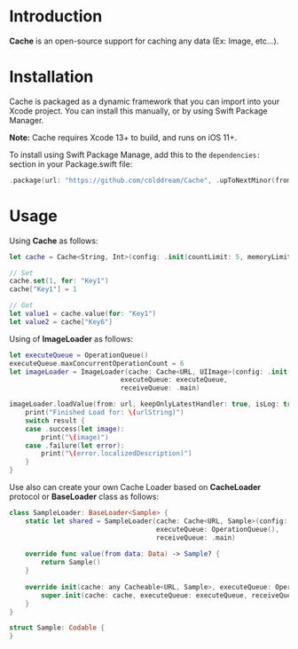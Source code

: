 
# Introduction

**Cache** is an open-source support for caching any data (Ex: Image, etc...).


# Installation

Cache is packaged as a dynamic framework that you can import into your Xcode project. You can install this manually, or by using Swift Package Manager.

**Note:** Cache requires Xcode 13+ to build, and runs on iOS 11+.

To install using Swift Package Manage, add this to the `dependencies:` section in your Package.swift file:

```swift
.package(url: "https://github.com/colddream/Cache", .upToNextMinor(from: "1.0.0")),
```


# Usage

Using **Cache** as follows:
```swift
let cache = Cache<String, Int>(config: .init(countLimit: 5, memoryLimit: 5 * 1024 * 1024))

// Set
cache.set(1, for: "Key1")
cache["Key1"] = 1

// Get
let value1 = cache.value(for: "Key1")
let value2 = cache["Key6"]
```

Using of **ImageLoader** as follows:

```swift
let executeQueue = OperationQueue()
executeQueue.maxConcurrentOperationCount = 6
let imageLoader = ImageLoader(cache: Cache<URL, UIImage>(config: .init(countLimit: 50, memoryLimit: 50 * 1024 * 1024)),
                            executeQueue: executeQueue,
                            receiveQueue: .main)
```

```swift
imageLoader.loadValue(from: url, keepOnlyLatestHandler: true, isLog: true) { result in
    print("Finished Load for: \(urlString)")
    switch result {
    case .success(let image):
        print("\(image)")
    case .failure(let error):
        print("\(error.localizedDescription)")
    }
}
```

Use also can create your own Cache Loader based on **CacheLoader** protocol or **BaseLoader** class as follows:
```swift
class SampleLoader: BaseLoader<Sample> {
    static let shared = SampleLoader(cache: Cache<URL, Sample>(config: .init(countLimit: 100, memoryLimit: 50 * 1024 * 1024)),
                                     executeQueue: OperationQueue(),
                                     receiveQueue: .main)
    
    override func value(from data: Data) -> Sample? {
        return Sample()
    }
    
    override init(cache: any Cacheable<URL, Sample>, executeQueue: OperationQueue, receiveQueue: OperationQueue = .main) {
        super.init(cache: cache, executeQueue: executeQueue, receiveQueue: receiveQueue)
    }
}

struct Sample: Codable {
}
```

